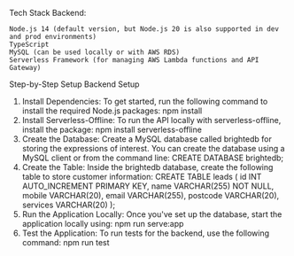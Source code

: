 Tech Stack
Backend:

    Node.js 14 (default version, but Node.js 20 is also supported in dev and prod environments)
    TypeScript
    MySQL (can be used locally or with AWS RDS)
    Serverless Framework (for managing AWS Lambda functions and API Gateway)


Step-by-Step Setup
Backend Setup
1. Install Dependencies: To get started, run the following command to install the required Node.js packages:
    npm install
2. Install Serverless-Offline: To run the API locally with serverless-offline, install the package:
    npm install serverless-offline
3. Create the Database: Create a MySQL database called brightedb for storing the expressions of interest.
    You can create the database using a MySQL client or from the command line:
    CREATE DATABASE brightedb;
4. Create the Table: Inside the brightedb database, create the following table to store customer information:
    CREATE TABLE leads (
    id INT AUTO_INCREMENT PRIMARY KEY,
    name VARCHAR(255) NOT NULL,
    mobile VARCHAR(20),
    email VARCHAR(255),
    postcode VARCHAR(20),
    services VARCHAR(20)
    );
5. Run the Application Locally: Once you've set up the database, start the application locally using:
    npm run serve:app
6. Test the Application: To run tests for the backend, use the following command:
    npm run test